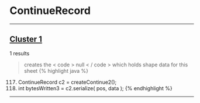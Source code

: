 # ContinueRecord

***

## [Cluster 1](./1)
1 results
> creates the < code > null < / code > which holds shape data for this sheet 
{% highlight java %}
117. ContinueRecord c2 = createContinue2();
156. int bytesWritten3 = c2.serialize( pos, data );
{% endhighlight %}

***

